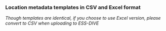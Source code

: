 ### Location metadata templates in CSV and Excel format

*Though templates are identical, if you choose to use Excel version, please convert to CSV when uploading to ESS-DIVE*
